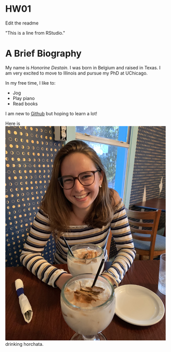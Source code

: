# HW01
Edit the readme

"This is a line from RStudio."

# A Brief Biography
My name is *Honorine Destain*. I was born in Belgium and raised in Texas. I am very excited to move to Illinois and pursue my PhD at UChicago.

In my free time, I like to: 
* Jog
* Play piano
* Read books

I am new to [Github](http://github.com) but hoping to learn a lot!

Here is ![a picture of me](IMG_1437.JPG) drinking horchata.